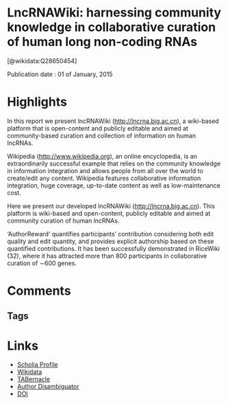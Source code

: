 
LncRNAWiki: harnessing community knowledge in collaborative curation of human long non-coding RNAs
==================================================================================================
  
  [@wikidata:Q28650454]  
  
Publication date : 01 of January, 2015  

# Highlights
In this report we present lncRNAWiki (http://lncrna.big.ac.cn), a wiki-based platform that is open-content and publicly editable and aimed at community-based curation and collection of information on human lncRNAs.

Wikipedia (http://www.wikipedia.org), an online encyclopedia, is an extraordinarily successful example that relies on the community knowledge in information integration and allows people from all over the world to create/edit any content. Wikipedia features collaborative information integration, huge coverage, up-to-date content as well as low-maintenance cost.

Here we present our developed lncRNAWiki (http://lncrna.big.ac.cn). This platform is wiki-based and open-content, publicly editable and aimed at community curation of human lncRNAs.

‘AuthorReward’ quantifies participants’ contribution considering both edit quality and edit quantity, and provides explicit authorship based on these quantified contributions. It has been successfully demonstrated in RiceWiki (32), where it has attracted more than 800 participants in collaborative curation of ∼600 genes.
# Comments

## Tags

# Links
  
 * [Scholia Profile](https://scholia.toolforge.org/work/Q28650454)  
 * [Wikidata](https://www.wikidata.org/wiki/Q28650454)  
 * [TABernacle](https://tabernacle.toolforge.org/?#/tab/manual/Q28650454/P921%3BP4510)  
 * [Author Disambiguator](https://author-disambiguator.toolforge.org/work_item_oauth.php?id=Q28650454&batch_id=&match=1&author_list_id=&doit=Get+author+links+for+work)  
 * [DOI](https://doi.org/10.1093/NAR/GKU1167)  
